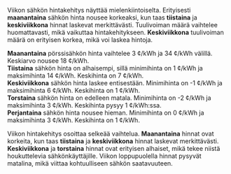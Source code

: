 Viikon sähkön hintakehitys näyttää mielenkiintoiselta. Erityisesti **maanantaina** sähkön hinta nousee korkeaksi, kun taas **tiistaina** ja **keskiviikkona** hinnat laskevat merkittävästi. Tuulivoiman määrä vaihtelee huomattavasti, mikä vaikuttaa hintakehitykseen. **Keskiviikkona** tuulivoiman määrä on erityisen korkea, mikä voi laskea hintoja.

**Maanantaina** pörssisähkön hinta vaihtelee 3 ¢/kWh ja 34 ¢/kWh välillä. Keskiarvo nousee 18 ¢/kWh.  
**Tiistaina** sähkön hinta on alhaisempi, sillä minimihinta on 1 ¢/kWh ja maksimihinta 14 ¢/kWh. Keskihinta on 7 ¢/kWh.  
**Keskiviikkona** sähkön hinta laskee entisestään. Minimihinta on -1 ¢/kWh ja maksimihinta 6 ¢/kWh. Keskihinta on 1 ¢/kWh.  
**Torstaina** sähkön hinta on edelleen matala. Minimihinta on -2 ¢/kWh ja maksimihinta 3 ¢/kWh. Keskihinta pysyy 1 ¢/kWh:ssa.  
**Perjantaina** sähkön hinta nousee hieman. Minimihinta on 0 ¢/kWh ja maksimihinta 3 ¢/kWh. Keskihinta on 1 ¢/kWh.

Viikon hintakehitys osoittaa selkeää vaihtelua. **Maanantaina** hinnat ovat korkeita, kun taas **tiistaina** ja **keskiviikkona** hinnat laskevat merkittävästi. **Keskiviikkona** ja **torstaina** hinnat ovat erityisen alhaiset, mikä tekee niistä houkuttelevia sähkönkäyttäjille. Viikon loppupuolella hinnat pysyvät matalina, mikä viittaa kohtuulliseen sähkön saatavuuteen.